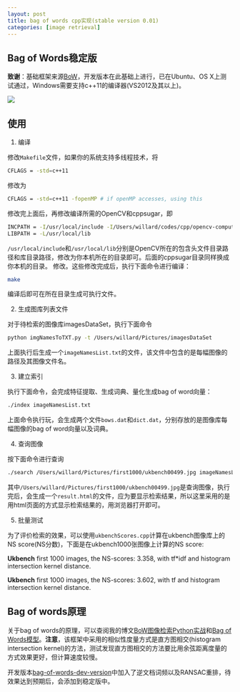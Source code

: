 ```yaml
---
layout: post
title: bag of words cpp实现(stable version 0.01)
categories: [image retrieval]
---
```


## Bag of Words稳定版

**致谢**：基础框架来源[BoW](https://github.com/grapeot/BoW)，开发版本在此基础上进行，已在Ubuntu、OS X上测试通过，Windows需要支持c++11的编译器(VS2012及其以上)。

![](http://i300.photobucket.com/albums/nn17/willard-yuan/blog/Screen%20Shot%202015-08-13%20at%209.15.33%20PM_zpsq8qvkew7.png)

## 使用

1. 编译

修改`Makefile`文件，如果你的系统支持多线程技术，将
```sh
CFLAGS = -std=c++11
```
修改为
```sh
CFLAGS = -std=c++11 -fopenMP # if openMP accesses, using this
```
修改完上面后，再修改编译所需的OpenCV和cppsugar，即
```sh
INCPATH = -I/usr/local/include -I/Users/willard/codes/cpp/opencv-computer-vision/cpp/BoVW/cppsugar
LIBPATH = -L/usr/local/lib
```
`/usr/local/include`和`/usr/local/lib`分别是OpenCV所在的包含头文件目录路径和库目录路径，修改为你本机所在的目录即可。后面的cppsugar目录同样换成你本机的目录。
修改。这些修改完成后，执行下面命令进行编译：

```sh
make
```
编译后即可在所在目录生成可执行文件。

2. 生成图库列表文件

对于待检索的图像库imagesDataSet，执行下面命令
```sh
python imgNamesToTXT.py -t /Users/willard/Pictures/imagesDataSet
```
上面执行后生成一个`imageNamesList.txt`的文件，该文件中包含的是每幅图像的路径及其图像文件名。

3. 建立索引

执行下面命令，会完成特征提取、生成词典、量化生成bag of word向量：
```sh
./index imageNamesList.txt
```
上面命令执行玩，会生成两个文件`bows.dat`和`dict.dat`，分别存放的是图像库每幅图像的bag of word向量以及词典。

4. 查询图像

按下面命令进行查询
```sh
./search /Users/willard/Pictures/first1000/ukbench00499.jpg imageNamesList.txt
```
其中`/Users/willard/Pictures/first1000/ukbench00499.jpg`是查询图像，执行完后，会生成一个`result.html`的文件，应为要显示检索结果，所以这里采用的是用html页面的方式显示检索结果的，用浏览器打开即可。

5. 批量测试

为了评价检索的效果，可以使用`ukbenchScores.cpp`计算在ukbench图像库上的NS score(NS分数)，下面是在ukbench1000张图像上计算的NS score:

**Ukbench** first 1000 images, the NS-scores: 3.358, with tf*idf and histogram intersection kernel distance.

**Ukbench** first 1000 images, the NS-scores: 3.602, with tf and histogram intersection kernel distance.

## Bag of words原理

关于bag of words的原理，可以查阅我的博文[BoW图像检索Python实战](http://yongyuan.name/blog/practical-BoW-for-image-retrieval-with-python.html)和[Bag of Words模型](http://yongyuan.name/blog/bag-of-word-model.html)。**注意**，该框架中采用的相似性度量方式是直方图相交(histogram intersection kernel)的方法，测试发现直方图相交的方法要比用余弦距离度量的方式效果更好，但计算速度较慢。

开发版本[bag-of-words-dev-version](https://github.com/willard-yuan/image-retrieval/tree/master/bag-of-words-dev-version)中加入了逆文档词频以及RANSAC重排，待效果达到预期后，会添加到稳定版中。

